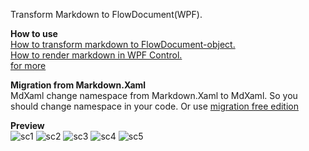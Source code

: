 Transform Markdown to FlowDocument(WPF).

**How to use**  
[How to transform markdown to FlowDocument-object.](https://whistyun.github.io/MdXaml/transform_markdow_to_flowdocument.html)  
[How to render markdown in WPF Control.](https://whistyun.github.io/MdXaml/render_markdown_in_control.html)  
[for more](https://github.com/whistyun/MdXaml/wiki)

**Migration from Markdown.Xaml**  
MdXaml change namespace from Markdown.Xaml to MdXaml. So you should change namespace in your code.
Or use [migration free edition](https://www.nuget.org/packages/MdXaml_migfree/)

**Preview**  
![sc1](https://raw.githubusercontent.com/whistyun/MdXaml/master/docs/img.demo/sc1.png)
![sc2](https://raw.githubusercontent.com/whistyun/MdXaml/master/docs/img.demo/sc2.png)
![sc3](https://raw.githubusercontent.com/whistyun/MdXaml/master/docs/img.demo/sc3.png)
![sc4](https://raw.githubusercontent.com/whistyun/MdXaml/master/docs/img.demo/sc4.png)
![sc5](https://raw.githubusercontent.com/whistyun/MdXaml/master/docs/img.demo/sc5.png)
